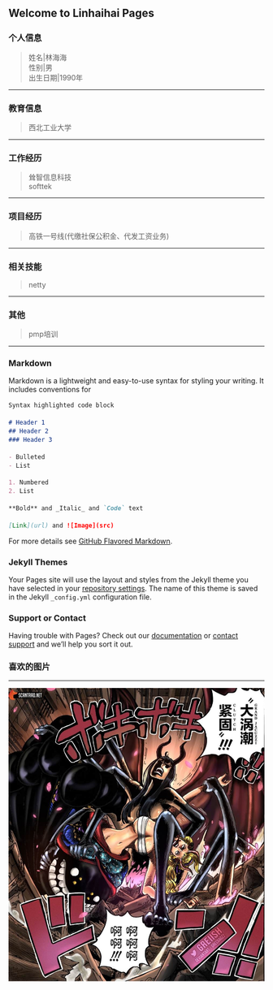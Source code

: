 ## Welcome to Linhaihai Pages
### 个人信息
>姓名|林海海  
>性别|男  
>出生日期|1990年
---
### 教育信息
>西北工业大学
---
### 工作经历
>耸智信息科技  
>softtek
---
### 项目经历
>高铁一号线(代缴社保公积金、代发工资业务)
---
### 相关技能
>netty
---
### 其他
>pmp培训
---
### Markdown

Markdown is a lightweight and easy-to-use syntax for styling your writing. It includes conventions for

```markdown
Syntax highlighted code block

# Header 1
## Header 2
### Header 3

- Bulleted
- List

1. Numbered
2. List

**Bold** and _Italic_ and `Code` text

[Link](url) and ![Image](src)
```

For more details see [GitHub Flavored Markdown](https://guides.github.com/features/mastering-markdown/).

### Jekyll Themes

Your Pages site will use the layout and styles from the Jekyll theme you have selected in your [repository settings](https://github.com/linhaihai/linhaihai.github.io/settings/pages). The name of this theme is saved in the Jekyll `_config.yml` configuration file.

### Support or Contact

Having trouble with Pages? Check out our [documentation](https://docs.github.com/categories/github-pages-basics/) or [contact support](https://support.github.com/contact) and we’ll help you sort it out.
### 喜欢的图片
---
![my-logo.png](001.jpg "my-logo")







